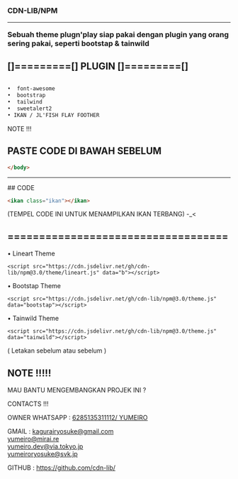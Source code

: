 

<h3><strong>
CDN-LIB/NPM 
<hr>
Sebuah theme plugn'play siap pakai dengan plugin yang orang sering pakai, seperti bootstap & tainwild

</strong></h3>


## []=========[] PLUGIN []=========[]
```html

•  font-awesome
•  bootstrap
•  tailwind
•  sweetalert2
• IKAN / JL'FISH FLAY FOOTHER
```

NOTE !!!

## PASTE CODE DI BAWAH SEBELUM 
```html 
</body>
```
<hr>
## CODE

```html 
<ikan class="ikan"></ikan>
```

(TEMPEL CODE INI UNTUK MENAMPILKAN IKAN TERBANG) -_<


## =================================== ##

• Lineart Theme
```
<script src="https://cdn.jsdelivr.net/gh/cdn-lib/npm@3.0/theme/lineart.js" data="b"></script>
```
• Bootstap Theme
```
<script src="https://cdn.jsdelivr.net/gh/cdn-lib/npm@3.0/theme.js" data="bootstap"></script>
```
• Tainwild Theme
```
<script src="https://cdn.jsdelivr.net/gh/cdn-lib/npm@3.0/theme.js" data="tainwild"></script>
```
( Letakan sebelum <body> atau sebelum </body> )




## NOTE !!!!!

MAU BANTU MENGEMBANGKAN PROJEK INI ?

CONTACTS !!!

OWNER WHATSAPP : <a class="btn" href="//wa.me/6285135311112"> 6285135311112/ YUMEIRO</a><br>

GMAIL : <a class="btn" href="mailto:kagurairyosuke@gmail.com">kagurairyosuke@gmail.com</a> <br>
        <a class="btn" href="mailto:yumeiro@mirai.re">yumeiro@mirai.re</a><br>
        <a class="btn" href="mailto:yumeiro.dev@via.tokyo.jp">yumeiro.dev@via.tokyo.jp</a><br>
        <a class="btn" href="mailto:yumeiroryosuke@svk.jp">yumeiroryosuke@svk.jp</a><br>
        
GITHUB : https://github.com/cdn-lib/
